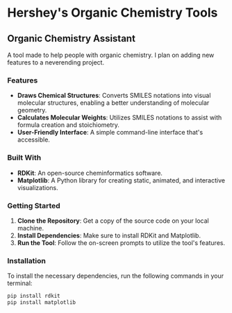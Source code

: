 # Hershey's Organic Chemistry Tools 

## Organic Chemistry Assistant 
A tool made to help people with organic chemistry. I plan on adding new features to a neverending project.

### Features
- **Draws Chemical Structures**: Converts SMILES notations into visual molecular structures, enabling a better understanding of molecular geometry.
- **Calculates Molecular Weights**: Utilizes SMILES notations to assist with formula creation and stoichiometry.
- **User-Friendly Interface**: A simple command-line interface that's accessible.

### Built With
- **RDKit**: An open-source cheminformatics software.
- **Matplotlib**: A Python library for creating static, animated, and interactive visualizations.

### Getting Started
1. **Clone the Repository**: Get a copy of the source code on your local machine.
2. **Install Dependencies**: Make sure to install RDKit and Matplotlib.
3. **Run the Tool**: Follow the on-screen prompts to utilize the tool's features.

### Installation

To install the necessary dependencies, run the following commands in your terminal:

```bash
pip install rdkit
pip install matplotlib

